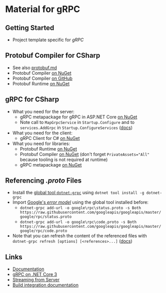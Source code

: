 # Material for gRPC

## Getting Started

* Project template specific for *gRPC*

## Protobuf Compiler for CSharp

* See also [protobuf.md](protobuf.md)
* Protobuf Compiler [on NuGet](https://www.nuget.org/packages/Grpc.Tools/)
* Protobuf Compiler [on GitHub](https://github.com/grpc/grpc)
* Protobuf Runtime [on NuGet](https://www.nuget.org/packages/Google.Protobuf/)

## gRPC for CSharp

* What you need for the server:
  * gRPC metapackage for gRPC in ASP.NET Core [on NuGet](https://www.nuget.org/packages/Grpc.AspNetCore)
  * Note call to `MapGrpcService` in `Startup.Configure` and to `services.AddGrpc` in `Startup.ConfigureServices` ([docs](https://docs.microsoft.com/en-us/aspnet/core/grpc/aspnetcore#add-grpc-services-to-an-aspnet-core-app))
* What you need for the client:
  * gRPC Client for C# [on NuGet](https://www.nuget.org/packages/Grpc.Net.Client)
* What you need for libraries:
  * Protobuf Runtime [on NuGet](https://www.nuget.org/packages/Google.Protobuf/)
  * Protobuf Compiler [on NuGet](https://www.nuget.org/packages/Grpc.Tools/) (don't forget `PrivateAssets="All"` because tooling is not required at runtime)
  * gRPC metapackage [on NuGet](https://www.nuget.org/packages/Grpc/)

## Referencing *.proto* Files

* Install the [global tool `dotnet-grpc`](https://docs.microsoft.com/en-us/aspnet/core/grpc/dotnet-grpc) using `dotnet tool install -g dotnet-grpc`
* Import [Google's *error model*](https://cloud.google.com/apis/design/errors#error_model) using the global tool installed before:
  * `dotnet-grpc add-url -o google\rpc\status.proto -s Both https://raw.githubusercontent.com/googleapis/googleapis/master/google/rpc/status.proto`
  * `dotnet-grpc add-url -o google\rpc\code.proto -s Both https://raw.githubusercontent.com/googleapis/googleapis/master/google/rpc/code.proto`
* Note that you can refresh the content of the referenced files with `dotnet-grpc refresh [options] [<references>...]` ([docs](https://docs.microsoft.com/en-us/aspnet/core/grpc/dotnet-grpc#refresh))

## Links

* [Documentation](https://docs.microsoft.com/en-us/aspnet/core/grpc/basics?view=aspnetcore-3.0#generated-c-assets)
* [gRPC on .NET Core 3](https://github.com/grpc/grpc-dotnet)
* [Streaming from Server](https://docs.microsoft.com/en-us/aspnet/core/grpc/client#server-streaming-call)
* [Build integration documentation](https://github.com/grpc/grpc/blob/master/src/csharp/BUILD-INTEGRATION.md)
